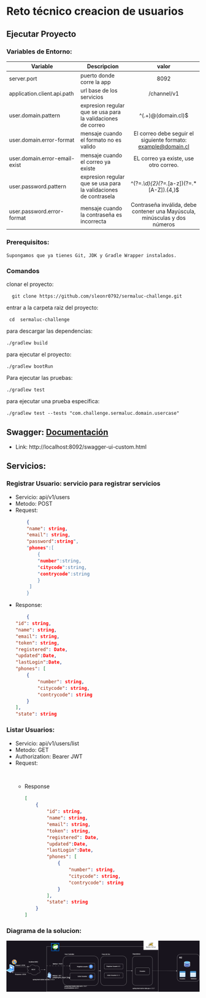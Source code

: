 # Reto técnico creacion de usuarios

## Ejecutar Proyecto
  ### Variables de Entorno:

| Variable                      | Descripcion                                                     |                                    valor                                    |
|-------------------------------|-----------------------------------------------------------------|:---------------------------------------------------------------------------:|
| server.port                   | puerto donde corre la app                                       |                                    8092                                     |
| application.client.api.path   | url base de los servicios                                       |                                 /channel/v1                                 |
| user.domain.pattern           | expresion regular que se usa para la validaciones de correo     |                             ^(.+)@(domain.cl)$                              |
| user.domain.error-format      | mensaje cuando el formato no es valido                          |        El correo debe seguir el siguiente formato: example@domain.cl        |
| user.domain.error-email-exist | mensaje cuando el correo ya existe                              |                    EL correo ya existe, use otro correo.                    |
| user.password.pattern         | expresion regular que se usa para la validaciones de contrasela |                  ^(?=.*\\d){2}(?=.*[a-z])(?=.*[A-Z]).{4,}$                  |
| user.password.error-format    | mensaje cuando la contraseña es incorrecta                      | Contraseña inválida, debe contener una Mayúscula, minúsculas y dos números  |




### Prerequisitos:
``` 
Supongamos que ya tienes Git, JDK y Gradle Wrapper instalados.
``` 

### Comandos

clonar el proyecto:
``` 
  git clone https://github.com/sleonr0792/sermaluc-challenge.git
```
entrar a la carpeta raiz del proyecto:
```
 cd  sermaluc-challenge
```

para descargar las dependencias:
```
./gradlew build
```

para ejecutar el proyecto:

```
./gradlew bootRun
```

Para ejecutar las pruebas:
```
./gradlew test
```

para ejecutar una prueba específica:
```
./gradlew test --tests "com.challenge.sermaluc.domain.usercase"
```




## Swagger: [Documentación](http://localhost:8092/swagger-ui-custom.html)
- Link: http://localhost:8092/swagger-ui-custom.html
## Servicios:

### Registrar Usuario: servicio para registrar servicios
- Servicio: api/v1/users
-  Metodo: POST
- Request:
  ``` json
      {
      "name": string,
      "email": string,
      "password":string",
      "phones":[
          {
          "number":string,
          "citycode":string,
          "contrycode":string
          }
       ]
      }
  ```
- Response:
  ``` json
      {
  "id": string,
  "name": string,
  "email": string,
  "token": string,
  "registered": Date,
  "updated":Date,
  "lastLogin":Date,
  "phones": [
      {
          "number": string,
          "citycode": string,
          "contrycode": string
      }
  ],
  "state": string
   ```



### Listar Usuarios:

- Servicio: api/v1/users/list
- Metodo: GET
-  Authorization: Bearer JWT
- Request:
  ``` json
       
  ```
  - Response
    ``` json
    [ 
        {
            "id": string,
            "name": string,
            "email": string,
            "token": string,
            "registered": Date,
            "updated":Date,
            "lastLogin":Date,
            "phones": [
                {
                    "number": string,
                    "citycode": string,
                    "contrycode": string
                }
            ],
            "state": string
        }
    ]
    ```

### Diagrama de la solucion:

![Diagrama de la solución](./diagrama-solucion-reto.png)